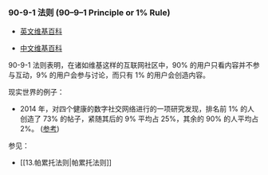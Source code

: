 ### 90-9-1 法则 (90–9–1 Principle or 1% Rule)

-   [英文维基百科](https://en.wikipedia.org/wiki/1%25_rule_(Internet_culture))
    
-   [中文维基百科](https://zh.wikipedia.org/wiki/1%25%E6%B3%95%E5%88%99)
    

90-9-1 法则表明，在诸如维基这样的互联网社区中，90% 的用户只看内容并不参与互动，9% 的用户会参与讨论，而只有 1% 的用户会创造内容。

现实世界的例子：

-   2014 年，对四个健康的数字社交网络进行的一项研究发现，排名前 1% 的人创造了 73% 的帖子，紧随其后的 9% 平均占 25%，其余的 90% 的人平均占 2%。 ([参考](https://www.jmir.org/2014/2/e33/))
    

参见：

-   [[13.帕累托法则|帕累托法则]]
